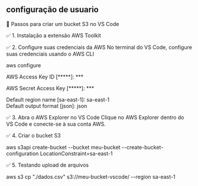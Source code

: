 ## configuração de usuario

🔹 Passos para criar um bucket S3 no VS Code

✅ 1. Instalação a extensão AWS Toolkit <br>

✅ 2. Configure suas credenciais da AWS No terminal do VS Code, configure suas credenciais usando o AWS CLI<br>

aws configure <br>

AWS Access Key ID [*****]: ***  <br>

AWS Secret Access Key [*****]: ***  <br>

Default region name [sa-east-1]: sa-east-1 <br>
Default output format [json]: json <br>


✅ 3. Abra o AWS Explorer no VS Code
Clique no AWS Explorer dentro do VS Code e conecte-se à sua conta AWS. <br>

✅ 4. Criar o bucket S3 <br>

aws s3api create-bucket --bucket meu-bucket --create-bucket-configuration LocationConstraint=sa-east-1 <br>

✅ 5. Testando upload de arquivos <br>

aws s3 cp "./dados.csv" s3://meu-bucket-vscode/ --region sa-east-1